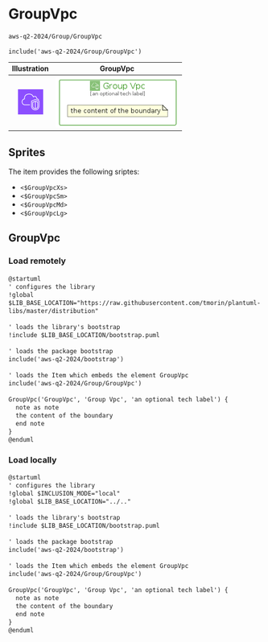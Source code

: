 # GroupVpc


```text
aws-q2-2024/Group/GroupVpc
```

```text
include('aws-q2-2024/Group/GroupVpc')
```



| Illustration | GroupVpc |
| :---: | :---: |
| ![illustration for Illustration](../../aws-q2-2024/Resource/GroupIcons/VirtualPrivateCloudVpc.png) | ![illustration for GroupVpc](../../aws-q2-2024/Group/GroupVpc.Local.png) |



## Sprites
The item provides the following sriptes:

- `<$GroupVpcXs>`
- `<$GroupVpcSm>`
- `<$GroupVpcMd>`
- `<$GroupVpcLg>`





## GroupVpc

### Load remotely
```plantuml
@startuml
' configures the library
!global $LIB_BASE_LOCATION="https://raw.githubusercontent.com/tmorin/plantuml-libs/master/distribution"

' loads the library's bootstrap
!include $LIB_BASE_LOCATION/bootstrap.puml

' loads the package bootstrap
include('aws-q2-2024/bootstrap')

' loads the Item which embeds the element GroupVpc
include('aws-q2-2024/Group/GroupVpc')

GroupVpc('GroupVpc', 'Group Vpc', 'an optional tech label') {
  note as note
  the content of the boundary
  end note
}
@enduml
```

### Load locally
```plantuml
@startuml
' configures the library
!global $INCLUSION_MODE="local"
!global $LIB_BASE_LOCATION="../.."

' loads the library's bootstrap
!include $LIB_BASE_LOCATION/bootstrap.puml

' loads the package bootstrap
include('aws-q2-2024/bootstrap')

' loads the Item which embeds the element GroupVpc
include('aws-q2-2024/Group/GroupVpc')

GroupVpc('GroupVpc', 'Group Vpc', 'an optional tech label') {
  note as note
  the content of the boundary
  end note
}
@enduml
```

